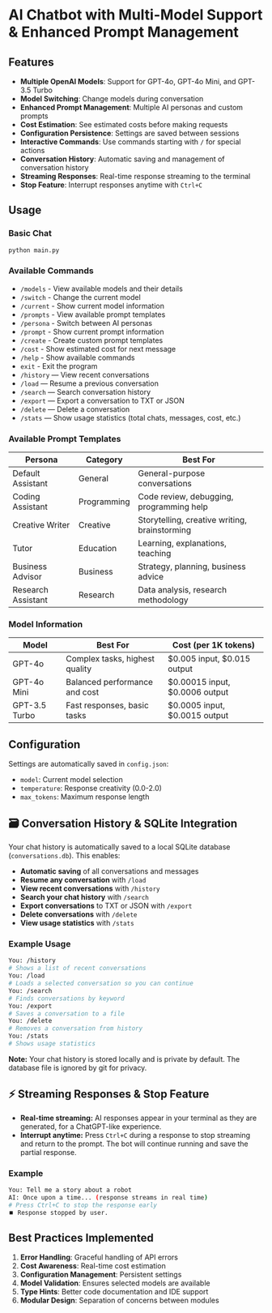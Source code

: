 # AI Chatbot with Multi-Model Support & Enhanced Prompt Management

## Features

- **Multiple OpenAI Models**: Support for GPT-4o, GPT-4o Mini, and GPT-3.5 Turbo
- **Model Switching**: Change models during conversation
- **Enhanced Prompt Management**: Multiple AI personas and custom prompts
- **Cost Estimation**: See estimated costs before making requests
- **Configuration Persistence**: Settings are saved between sessions
- **Interactive Commands**: Use commands starting with `/` for special actions
- **Conversation History**: Automatic saving and management of conversation history
- **Streaming Responses**: Real-time response streaming to the terminal
- **Stop Feature**: Interrupt responses anytime with `Ctrl+C`

## Usage

### Basic Chat
```bash
python main.py
```

### Available Commands
- `/models` - View available models and their details
- `/switch` - Change the current model
- `/current` - Show current model information
- `/prompts` - View available prompt templates
- `/persona` - Switch between AI personas
- `/prompt` - Show current prompt information
- `/create` - Create custom prompt templates
- `/cost` - Show estimated cost for next message
- `/help` - Show available commands
- `exit` - Exit the program
- `/history` — View recent conversations
- `/load` — Resume a previous conversation
- `/search` — Search conversation history
- `/export` — Export a conversation to TXT or JSON
- `/delete` — Delete a conversation
- `/stats` — Show usage statistics (total chats, messages, cost, etc.)

### Available Prompt Templates

| Persona | Category | Best For |
|---------|----------|----------|
| Default Assistant | General | General-purpose conversations |
| Coding Assistant | Programming | Code review, debugging, programming help |
| Creative Writer | Creative | Storytelling, creative writing, brainstorming |
| Tutor | Education | Learning, explanations, teaching |
| Business Advisor | Business | Strategy, planning, business advice |
| Research Assistant | Research | Data analysis, research methodology |

### Model Information

| Model | Best For | Cost (per 1K tokens) |
|-------|----------|---------------------|
| GPT-4o | Complex tasks, highest quality | $0.005 input, $0.015 output |
| GPT-4o Mini | Balanced performance and cost | $0.00015 input, $0.0006 output |
| GPT-3.5 Turbo | Fast responses, basic tasks | $0.0005 input, $0.0015 output |

## Configuration

Settings are automatically saved in `config.json`:
- `model`: Current model selection
- `temperature`: Response creativity (0.0-2.0)
- `max_tokens`: Maximum response length

## 🗃️ Conversation History & SQLite Integration

Your chat history is automatically saved to a local SQLite database (`conversations.db`). This enables:

- **Automatic saving** of all conversations and messages
- **Resume any conversation** with `/load`
- **View recent conversations** with `/history`
- **Search your chat history** with `/search`
- **Export conversations** to TXT or JSON with `/export`
- **Delete conversations** with `/delete`
- **View usage statistics** with `/stats`

### Example Usage

```bash
You: /history
# Shows a list of recent conversations
You: /load
# Loads a selected conversation so you can continue
You: /search
# Finds conversations by keyword
You: /export
# Saves a conversation to a file
You: /delete
# Removes a conversation from history
You: /stats
# Shows usage statistics
```

**Note:** Your chat history is stored locally and is private by default. The database file is ignored by git for privacy.

## ⚡ Streaming Responses & Stop Feature

- **Real-time streaming:** AI responses appear in your terminal as they are generated, for a ChatGPT-like experience.
- **Interrupt anytime:** Press `Ctrl+C` during a response to stop streaming and return to the prompt. The bot will continue running and save the partial response.

### Example
```bash
You: Tell me a story about a robot
AI: Once upon a time... (response streams in real time)
# Press Ctrl+C to stop the response early
⏹️ Response stopped by user.
```

## Best Practices Implemented

1. **Error Handling**: Graceful handling of API errors
2. **Cost Awareness**: Real-time cost estimation
3. **Configuration Management**: Persistent settings
4. **Model Validation**: Ensures selected models are available
5. **Type Hints**: Better code documentation and IDE support
6. **Modular Design**: Separation of concerns between modules
